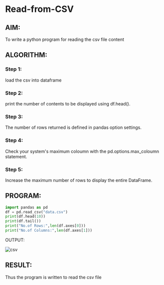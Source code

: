 # Read-from-CSV

## AIM:
To write a python program for reading the csv file content

## ALGORITHM:
### Step 1:
load the csv into dataframe
### Step 2:
print the number of contents to be displayed using df.head().
### Step 3:
The number of rows returned is defined in pandas option settings.
### Step 4:
Check your system's maximum coloumn with the pd.options.max_coloumn statement.
### Step 5:
Increase the maximum number of rows to display the entire DataFrame.
## PROGRAM:
```python
import pandas as pd
df = pd.read_csv("data.csv")
print(df.head(10))
print(df.tail())
print("No.of Rows:",len(df.axes[0]))
print("No.of Columns:",len(df.axes[1]))
```

OUTPUT:

![csv](https://user-images.githubusercontent.com/121029258/215381853-4783ca1a-441a-43a7-b603-c73912a3ea72.jpg)

## RESULT:
Thus the program is written to read the csv file
